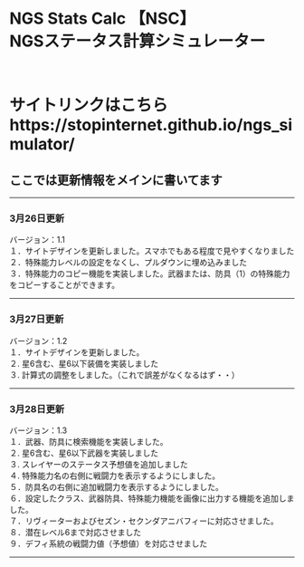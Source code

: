 <h1>NGS Stats Calc 【NSC】 <br> NGSステータス計算シミュレーター<h1>
<br>
サイトリンクはこちら<br>
https://stopinternet.github.io/ngs_simulator/
<br>
<h2>ここでは更新情報をメインに書いてます</h2>
<hr>
<h3>3月26日更新</h3> バージョン：1.1 <br>
１．サイトデザインを更新しました。スマホでもある程度で見やすくなりました<br>
２．特殊能力レベルの設定をなくし、プルダウンに埋め込みました<br>
３．特殊能力のコピー機能を実装しました。武器または、防具（1）の特殊能力をコピーすることができます。<br>
<hr>
<h3>3月27日更新</h3> バージョン：1.2 <br>
１．サイトデザインを更新しました。<br>
２. 星6含む、星6以下装備を実装しました<br>
３. 計算式の調整をしました。（これで誤差がなくなるはず・・）
<hr>
<h3>3月28日更新</h3> バージョン：1.3 <br>
１．武器、防具に検索機能を実装しました。<br>
２. 星6含む、星6以下武器を実装しました<br>
３. スレイヤーのステータス予想値を追加しました<br>
４. 特殊能力名の右側に戦闘力を表示するようにしました。<br>
５．防具名の右側に追加戦闘力を表示するようにしました。<br>
６．設定したクラス、武器防具、特殊能力機能を画像に出力する機能を追加しました。<br>
７．リヴィーターおよびセズン・セクンダアニバフィーに対応させました。<br>
８．潜在レベル6まで対応させました<br>
９．デフィ系統の戦闘力値（予想値）を対応させました<br>
<hr>
